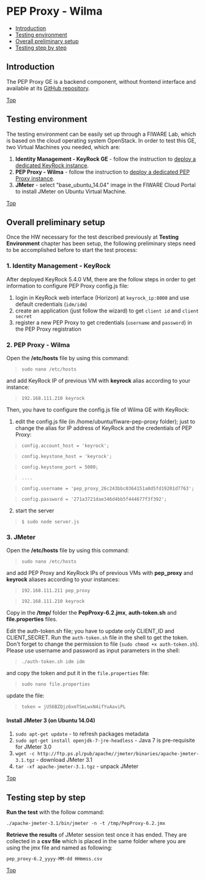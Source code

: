 # PEP Proxy - Wilma #

* [Introduction](#introduction)
* [Testing environment](#testing-environment)
* [Overall preliminary setup](#overall-preliminary-setup)
* [Testing step by step](#testing-step-by-step)


## Introduction ##

The PEP Proxy GE is a backend component, without frontend interface and available at its [GitHub repository](https://github.com/ging/fiware-pep-proxy). 

[Top](#pep-proxy---wilma)

## Testing environment ##

The testing environment can be easily set up through a FIWARE Lab, which is based on the cloud operating system OpenStack. 
In order to test this GE, two Virtual Machines you needed, which are: 

1. **Identity Management - KeyRock GE** - follow the instruction to [deploy a dedicated KeyRock instance](https://catalogue.fiware.org/enablers/identity-management-keyrock/creating-instances). 
2. **PEP Proxy - Wilma** - follow the instruction to [deploy a dedicated PEP Proxy instance](https://catalogue.fiware.org/enablers/pep-proxy-wilma/creating-instances).
3. **JMeter** - select "base_ubuntu_14.04" image in the FIWARE Cloud Portal to install JMeter on Ubuntu Virtual Machine.

[Top](#pep-proxy---wilma)

## Overall preliminary setup ##

Once the HW necessary for the test described previously at **Testing Environment** chapter has been setup, the following preliminary steps need to be accomplished before to start the test process:

### 1. Identity Management - KeyRock ###

After deployed KeyRock 5.4.0 VM, there are the follow steps in order to get information to configure PEP Proxy config.js file:

1. login in KeyRock web interface (Horizon) at `keyrock_ip:8000` and use default credentials (`idm/idm`) 
2. create an application (just follow the wizard) to get `client id` and `client secret`
3. register a new PEP Proxy to get credentials (`username` and `password`) in the PEP Proxy registration

### 2. PEP Proxy - Wilma ###

Open the **/etc/hosts** file by using this command:

> `sudo nano /etc/hosts` 

and add KeyRock IP of previous VM with **keyrock** alias according to your instance: 

> `192.168.111.210 keyrock`

Then, you have to configure the config.js file of Wilma GE with KeyRock:

1. edit the config.js file (in /home/ubuntu/fiware-pep-proxy folder); just to change the alias for IP address of KeyRock and the credentials of PEP Proxy:

> `config.account_host = 'keyrock';`


> `config.keystone_host = 'keyrock';`

> `config.keystone_port = 5000;`

> `....`

> `config.username = 'pep_proxy_26c243bbc0364151a0d5fd19201d7763';`

> `config.password = '271a3721dae346d4bb5f444677f3f392';`

2. start the server

> `$ sudo node server.js`


### 3. JMeter ###

Open the **/etc/hosts** file by using this command:

> `sudo nano /etc/hosts` 

and add PEP Proxy and KeyRock IPs of previous VMs with **pep_proxy** and **keyrock** aliases according to your instances: 

> `192.168.111.211 pep_proxy`

> `192.168.111.210 keyrock`


Copy in the **/tmp/** folder the **PepProxy-6.2.jmx**, **auth-token.sh** and **file.properties** files.

Edit the auth-token.sh file; you have to update only CLIENT_ID and CLIENT_SECRET. Run the `auth-token.sh` file in the shell to get the token. Don't forget to change the permission to file (`sudo chmod +x auth-token.sh`). Please use username and password as input parameters in the shell: 

> `./auth-token.sh idm idm`

and copy the token and put it in the `file.properties` file:

> `sudo nano file.properties` 

update the file:

> `token = jU56BZQjz6xmTSmLwxN4ifYuAaviPL`
 

#### Install JMeter 3 (on Ubuntu 14.04) ####

1. `sudo apt-get update` - to refresh packages metadata
2. `sudo apt-get install openjdk-7-jre-headless` - Java 7 is pre-requisite for JMeter 3.0
3. `wget -c http://ftp.ps.pl/pub/apache//jmeter/binaries/apache-jmeter-3.1.tgz` - download JMeter 3.1
4. `tar -xf apache-jmeter-3.1.tgz` - unpack JMeter

[Top](#pep-proxy---wilma)

## Testing step by step ##

**Run the test** with the follow command: 

`./apache-jmeter-3.1/bin/jmeter -n -t /tmp/PepProxy-6.2.jmx`

**Retrieve the results** of JMeter session test once it has ended. They are collected in a **csv file** which is placed in the same folder where you are using the jmx file and named as following: 

`pep_proxy-6.2_yyyy-MM-dd HHmmss.csv`

[Top](#pep-proxy---wilma)